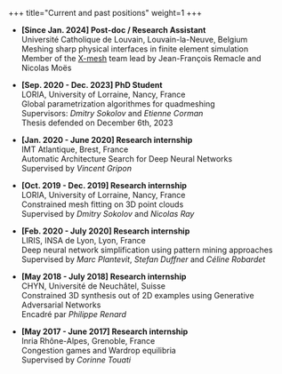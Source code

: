 +++
title="Current and past positions"
weight=1
+++

- **[Since Jan. 2024] Post-doc / Research Assistant**  
Université Catholique de Louvain, Louvain-la-Neuve, Belgium  
Meshing sharp physical interfaces in finite element simulation  
Member of the [X-mesh](https://www.x-mesh.eu/) team lead by Jean-François Remacle and Nicolas Moës  

- **[Sep. 2020 - Dec. 2023] PhD Student**  
LORIA, University of Lorraine, Nancy, France  
Global parametrization algorithmes for quadmeshing  
Supervisors: _Dmitry Sokolov_ and _Etienne Corman_  
Thesis defended on December 6th, 2023  

- **[Jan. 2020 - June 2020] Research internship**  
IMT Atlantique, Brest, France  
Automatic Architecture Search for Deep Neural Networks  
Supervised by _Vincent Gripon_  

- **[Oct. 2019 - Dec. 2019] Research internship**  
LORIA, University of Lorraine, Nancy, France  
Constrained mesh fitting on 3D point clouds  
Supervised by _Dmitry Sokolov_ and _Nicolas Ray_

- **[Feb. 2020 - July 2020] Research internship**  
LIRIS, INSA de Lyon, Lyon, France  
Deep neural network simplification using pattern mining approaches  
Supervised by _Marc Plantevit_, _Stefan Duffner_ and _Céline Robardet_  

- **[May 2018 - July 2018] Research internship**  
CHYN, Université de Neuchâtel, Suisse  
Constrained 3D synthesis out of 2D examples using Generative Adversarial Networks  
Encadré par _Philippe Renard_  

- **[May 2017 - June 2017] Research internship**  
Inria Rhône-Alpes, Grenoble, France  
Congestion games and Wardrop equilibria  
Supervised by _Corinne Touati_  